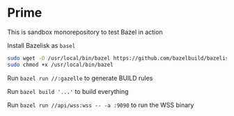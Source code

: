 # Prime

This is sandbox monorepository to test Bazel in action

Install Bazelisk as `basel`

```sh
sudo wget -O /usr/local/bin/bazel https://github.com/bazelbuild/bazelisk/releases/latest/download/bazelisk-linux-amd64
sudo chmod +x /usr/local/bin/bazel
```

Run `bazel run //:gazelle` to generate BUILD rules 

Run `bazel build '...'` to build everything

Run `bazel run //api/wss:wss -- -a :9090` to run the WSS binary

